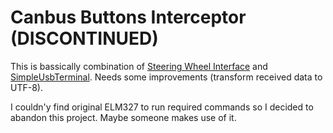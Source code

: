 # Canbus Buttons Interceptor (DISCONTINUED)

This is bassically combination of [Steering Wheel Interface](https://github.com/theksmith/Steering-Wheel-Interface) and [SimpleUsbTerminal](https://github.com/theksmith/Steering-Wheel-Interface/blob/master/README.md).
Needs some improvements (transform received data to UTF-8).

I couldn'y find original ELM327 to run required commands so I decided to abandon this project. Maybe someone makes use of it.